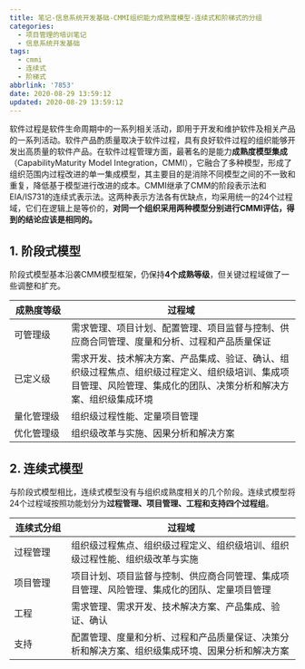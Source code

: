 ```yaml
---
title: 笔记-信息系统开发基础-CMMI组织能力成熟度模型-连续式和阶梯式的分组
categories:
  - 项目管理的培训笔记
  - 信息系统开发基础
tags:
  - cmmi
  - 连续式
  - 阶梯式
abbrlink: '7853'
date: 2020-08-29 13:59:12
updated: 2020-08-29 13:59:12
---
```



软件过程是软件生命周期中的一系列相关活动，即用于开发和维护软件及相关产品的一系列活动。软件产品酌质量取决于软件过程，具有良好软件过程的组织能够开发出高质量的软件产品。在软件过程管理方面，最著名的是能力**成熟度模型集成**（CapabilityMaturity Model Integration，CMMI），它融合了多种模型，形成了组织范围内过程改进的单一集成模型，其主要目的是消除不同模型之间的不一致和重复，降低基于模型进行改进的成本。CMMI继承了CMM的阶段表示法和EIA/IS731的连续式表示法。这两种表示方法各有优缺点，均采用统一的24个过程域，它们在逻辑上是等价的，**对同一个组织采用两种模型分别进行CMMI评估，得到的结论应该是相同的。**
<!-- more -->
## 1. 阶段式模型

阶段式模型基本沿袭CMM模型框架，仍保持**4个成熟等级**，但关键过程域做了一些调整和扩充。

<table>
<thead>
<tr>
<th style="width:20%">成熟度等级</th>
<th>过程域</th>
</tr>
</thead>
<tbody><tr>
<td>可管理级</td>
<td>需求管理、项目计划、配置管理、项目监督与控制、供应商合同管理、度量和分析、过程和产品质量保证</td>
</tr>
<tr>
<td>已定义级</td>
<td>需求开发、技术解决方案、产品集成、验证、确认、组织级过程焦点、组织级过程定义、组织级培训、集成项目管理、风险管理、集成化的团队、决策分析和解决方案、组织级集成环境</td>
</tr>
<tr>
<td>量化管理级</td>
<td>组织级过程性能、定量项目管理</td>
</tr>
<tr>
<td>优化管理级</td>
<td>组织级改革与实施、因果分析和解决方案</td>
</tr>
</tbody></table>

## 2. 连续式模型

与阶段式模型相比，连续式模型没有与组织成熟度相关的几个阶段。连续式模型将24个过程域按照功能划分为**过程管理、项目管理、工程和支持四个过程组**。

<table>
<thead>
<tr>
<th  style="width:20%">连续式分组</th>
<th>过程域</th>
</tr>
</thead>
<tbody><tr>
<td>过程管理</td>
<td>组织级过程焦点、组织级过程定义、组织级培训、组织级过程性能、组织级改革与实施</td>
</tr>
<tr>
<td>项目管理</td>
<td>项目计划、项目监督与控制、供应商合同管理、集成项目管理、风险管理、集成化的团队、定量项目管理</td>
</tr>
<tr>
<td>工程</td>
<td>需求管理、需求开发、技术解决方案、产品集成、验证、确认</td>
</tr>
<tr>
<td>支持</td>
<td>配置管理、度量和分析、过程和产品质量保证、决策分析和解决方案、组织级集成环境、因果分析和解决方案</td>
</tr>
</tbody></table>
